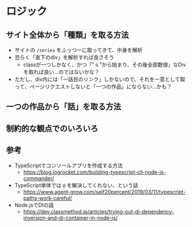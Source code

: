 # ロジック

## サイト全体から「種類」を取る方法

- サイトの `/series` をふっつーに取ってきて、中身を解析
- 恐らく「直下のdiv」を解析すれば良さそう
  - classが一つしかなく、かつ「”ｓ”から始まり、その後全部数値」なDivを取れば良い…のではないかな？
- ただし、div内には「一話目のリンク」しかないので、それを一意として取って、ページリクエストしないと「一つの作品」にならない…かも？

## 一つの作品から「話」を取る方法



## 制約的な観点でのいろいろ


## 参考

- TypeScriptでコンソールアプリを作成する方法
  - https://blog.logrocket.com/building-typescript-cli-node-js-commander/
- TypeScript単体では `@` を解決してくれない、という話
  - https://www.agent-grow.com/self20percent/2019/03/11/typescript-paths-work-careful/
- Node.jsでDIの話
  - https://dev.classmethod.jp/articles/trying-out-di-dependency-inversion-and-di-container-in-node-js/
